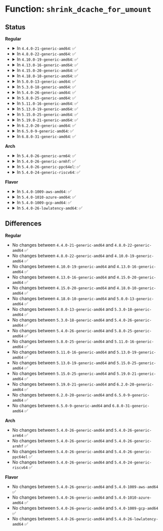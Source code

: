 # Function: <code>shrink_dcache_for_umount</code>

## Status
<b>Regular</b>
<ul>
<li>
<details>
<summary>In <code>4.4.0-21-generic-amd64</code>: ✅</summary>

```c
void shrink_dcache_for_umount(struct super_block * sb)
```

```json
{
  "name": "shrink_dcache_for_umount",
  "collision_type": "Unique Global",
  "inline_type": "No",
  "funcs": [
    {
      "addr": 18446744071581095648,
      "name": "shrink_dcache_for_umount",
      "external": true,
      "loc": "fs/dcache.c:1441",
      "file": "fs/dcache.c",
      "inline": "seen, unknown",
      "caller_inline": [],
      "caller_func": [
        "fs/super.c:generic_shutdown_super"
      ]
    }
  ],
  "symbols": [
    {
      "addr": 18446744071581095648,
      "name": "shrink_dcache_for_umount",
      "section": ".text",
      "bind": "STB_GLOBAL",
      "size": 132
    }
  ]
}
```
</details>
</li>
<li>
<details>
<summary>In <code>4.8.0-22-generic-amd64</code>: ✅</summary>

```c
void shrink_dcache_for_umount(struct super_block * sb)
```

```json
{
  "name": "shrink_dcache_for_umount",
  "collision_type": "Unique Global",
  "inline_type": "No",
  "funcs": [
    {
      "addr": 18446744071581259728,
      "name": "shrink_dcache_for_umount",
      "external": true,
      "loc": "fs/dcache.c:1452",
      "file": "fs/dcache.c",
      "inline": "seen, unknown",
      "caller_inline": [],
      "caller_func": [
        "fs/super.c:generic_shutdown_super"
      ]
    }
  ],
  "symbols": [
    {
      "addr": 18446744071581259728,
      "name": "shrink_dcache_for_umount",
      "section": ".text",
      "bind": "STB_GLOBAL",
      "size": 143
    }
  ]
}
```
</details>
</li>
<li>
<details>
<summary>In <code>4.10.0-19-generic-amd64</code>: ✅</summary>

```c
void shrink_dcache_for_umount(struct super_block * sb)
```

```json
{
  "name": "shrink_dcache_for_umount",
  "collision_type": "Unique Global",
  "inline_type": "No",
  "funcs": [
    {
      "addr": 18446744071581337776,
      "name": "shrink_dcache_for_umount",
      "external": true,
      "loc": "fs/dcache.c:1461",
      "file": "fs/dcache.c",
      "inline": "seen, unknown",
      "caller_inline": [],
      "caller_func": [
        "fs/super.c:generic_shutdown_super"
      ]
    }
  ],
  "symbols": [
    {
      "addr": 18446744071581337776,
      "name": "shrink_dcache_for_umount",
      "section": ".text",
      "bind": "STB_GLOBAL",
      "size": 143
    }
  ]
}
```
</details>
</li>
<li>
<details>
<summary>In <code>4.13.0-16-generic-amd64</code>: ✅</summary>

```c
void shrink_dcache_for_umount(struct super_block * sb)
```

```json
{
  "name": "shrink_dcache_for_umount",
  "collision_type": "Unique Global",
  "inline_type": "No",
  "funcs": [
    {
      "addr": 18446744071581393024,
      "name": "shrink_dcache_for_umount",
      "external": true,
      "loc": "fs/dcache.c:1494",
      "file": "fs/dcache.c",
      "inline": "seen, unknown",
      "caller_inline": [],
      "caller_func": [
        "fs/super.c:generic_shutdown_super"
      ]
    }
  ],
  "symbols": [
    {
      "addr": 18446744071581393024,
      "name": "shrink_dcache_for_umount",
      "section": ".text",
      "bind": "STB_GLOBAL",
      "size": 133
    }
  ]
}
```
</details>
</li>
<li>
<details>
<summary>In <code>4.15.0-20-generic-amd64</code>: ✅</summary>

```c
void shrink_dcache_for_umount(struct super_block * sb)
```

```json
{
  "name": "shrink_dcache_for_umount",
  "collision_type": "Unique Global",
  "inline_type": "No",
  "funcs": [
    {
      "addr": 18446744071581534624,
      "name": "shrink_dcache_for_umount",
      "external": true,
      "loc": "fs/dcache.c:1506",
      "file": "fs/dcache.c",
      "inline": "seen, unknown",
      "caller_inline": [],
      "caller_func": [
        "fs/super.c:generic_shutdown_super"
      ]
    }
  ],
  "symbols": [
    {
      "addr": 18446744071581534624,
      "name": "shrink_dcache_for_umount",
      "section": ".text",
      "bind": "STB_GLOBAL",
      "size": 133
    }
  ]
}
```
</details>
</li>
<li>
<details>
<summary>In <code>4.18.0-10-generic-amd64</code>: ✅</summary>

```c
void shrink_dcache_for_umount(struct super_block * sb)
```

```json
{
  "name": "shrink_dcache_for_umount",
  "collision_type": "Unique Global",
  "inline_type": "No",
  "funcs": [
    {
      "addr": 18446744071581692192,
      "name": "shrink_dcache_for_umount",
      "external": true,
      "loc": "fs/dcache.c:1536",
      "file": "fs/dcache.c",
      "inline": "seen, unknown",
      "caller_inline": [],
      "caller_func": [
        "fs/super.c:generic_shutdown_super"
      ]
    }
  ],
  "symbols": [
    {
      "addr": 18446744071581692192,
      "name": "shrink_dcache_for_umount",
      "section": ".text",
      "bind": "STB_GLOBAL",
      "size": 133
    }
  ]
}
```
</details>
</li>
<li>
<details>
<summary>In <code>5.0.0-13-generic-amd64</code>: ✅</summary>

```c
void shrink_dcache_for_umount(struct super_block * sb)
```

```json
{
  "name": "shrink_dcache_for_umount",
  "collision_type": "Unique Global",
  "inline_type": "No",
  "funcs": [
    {
      "addr": 18446744071581778688,
      "name": "shrink_dcache_for_umount",
      "external": true,
      "loc": "fs/dcache.c:1545",
      "file": "fs/dcache.c",
      "inline": "seen, unknown",
      "caller_inline": [],
      "caller_func": [
        "fs/super.c:generic_shutdown_super"
      ]
    }
  ],
  "symbols": [
    {
      "addr": 18446744071581778688,
      "name": "shrink_dcache_for_umount",
      "section": ".text",
      "bind": "STB_GLOBAL",
      "size": 133
    }
  ]
}
```
</details>
</li>
<li>
<details>
<summary>In <code>5.3.0-18-generic-amd64</code>: ✅</summary>

```c
void shrink_dcache_for_umount(struct super_block * sb)
```

```json
{
  "name": "shrink_dcache_for_umount",
  "collision_type": "Unique Global",
  "inline_type": "No",
  "funcs": [
    {
      "addr": 18446744071581896416,
      "name": "shrink_dcache_for_umount",
      "external": true,
      "loc": "fs/dcache.c:1611",
      "file": "fs/dcache.c",
      "inline": "seen, unknown",
      "caller_inline": [],
      "caller_func": [
        "fs/super.c:generic_shutdown_super"
      ]
    }
  ],
  "symbols": [
    {
      "addr": 18446744071581896416,
      "name": "shrink_dcache_for_umount",
      "section": ".text",
      "bind": "STB_GLOBAL",
      "size": 133
    }
  ]
}
```
</details>
</li>
<li>
<details>
<summary>In <code>5.4.0-26-generic-amd64</code>: ✅</summary>

```c
void shrink_dcache_for_umount(struct super_block * sb)
```

```json
{
  "name": "shrink_dcache_for_umount",
  "collision_type": "Unique Global",
  "inline_type": "No",
  "funcs": [
    {
      "addr": 18446744071581969024,
      "name": "shrink_dcache_for_umount",
      "external": true,
      "loc": "fs/dcache.c:1611",
      "file": "fs/dcache.c",
      "inline": "seen, unknown",
      "caller_inline": [],
      "caller_func": [
        "fs/super.c:generic_shutdown_super"
      ]
    }
  ],
  "symbols": [
    {
      "addr": 18446744071581969024,
      "name": "shrink_dcache_for_umount",
      "section": ".text",
      "bind": "STB_GLOBAL",
      "size": 133
    }
  ]
}
```
</details>
</li>
<li>
<details>
<summary>In <code>5.8.0-25-generic-amd64</code>: ✅</summary>

```c
void shrink_dcache_for_umount(struct super_block * sb)
```

```json
{
  "name": "shrink_dcache_for_umount",
  "collision_type": "Unique Global",
  "inline_type": "No",
  "funcs": [
    {
      "addr": 18446744071582202592,
      "name": "shrink_dcache_for_umount",
      "external": true,
      "loc": "fs/dcache.c:1632",
      "file": "fs/dcache.c",
      "inline": "seen, unknown",
      "caller_inline": [],
      "caller_func": [
        "fs/super.c:generic_shutdown_super"
      ]
    }
  ],
  "symbols": [
    {
      "addr": 18446744071582202592,
      "name": "shrink_dcache_for_umount",
      "section": ".text",
      "bind": "STB_GLOBAL",
      "size": 274
    }
  ]
}
```
</details>
</li>
<li>
<details>
<summary>In <code>5.11.0-16-generic-amd64</code>: ✅</summary>

```c
void shrink_dcache_for_umount(struct super_block * sb)
```

```json
{
  "name": "shrink_dcache_for_umount",
  "collision_type": "Unique Global",
  "inline_type": "No",
  "funcs": [
    {
      "addr": 18446744071582250080,
      "name": "shrink_dcache_for_umount",
      "external": true,
      "loc": "fs/dcache.c:1639",
      "file": "fs/dcache.c",
      "inline": "seen, unknown",
      "caller_inline": [],
      "caller_func": [
        "fs/super.c:generic_shutdown_super"
      ]
    }
  ],
  "symbols": [
    {
      "addr": 18446744071582250080,
      "name": "shrink_dcache_for_umount",
      "section": ".text",
      "bind": "STB_GLOBAL",
      "size": 274
    }
  ]
}
```
</details>
</li>
<li>
<details>
<summary>In <code>5.13.0-19-generic-amd64</code>: ✅</summary>

```c
void shrink_dcache_for_umount(struct super_block * sb)
```

```json
{
  "name": "shrink_dcache_for_umount",
  "collision_type": "Unique Global",
  "inline_type": "No",
  "funcs": [
    {
      "addr": 18446744071582275808,
      "name": "shrink_dcache_for_umount",
      "external": true,
      "loc": "fs/dcache.c:1666",
      "file": "fs/dcache.c",
      "inline": "seen, unknown",
      "caller_inline": [],
      "caller_func": [
        "fs/super.c:generic_shutdown_super"
      ]
    }
  ],
  "symbols": [
    {
      "addr": 18446744071582275808,
      "name": "shrink_dcache_for_umount",
      "section": ".text",
      "bind": "STB_GLOBAL",
      "size": 274
    }
  ]
}
```
</details>
</li>
<li>
<details>
<summary>In <code>5.15.0-25-generic-amd64</code>: ✅</summary>

```c
void shrink_dcache_for_umount(struct super_block * sb)
```

```json
{
  "name": "shrink_dcache_for_umount",
  "collision_type": "Unique Global",
  "inline_type": "No",
  "funcs": [
    {
      "addr": 18446744071582594288,
      "name": "shrink_dcache_for_umount",
      "external": true,
      "loc": "fs/dcache.c:1667",
      "file": "fs/dcache.c",
      "inline": "seen, unknown",
      "caller_inline": [],
      "caller_func": [
        "fs/super.c:generic_shutdown_super"
      ]
    }
  ],
  "symbols": [
    {
      "addr": 18446744071582594288,
      "name": "shrink_dcache_for_umount",
      "section": ".text",
      "bind": "STB_GLOBAL",
      "size": 274
    }
  ]
}
```
</details>
</li>
<li>
<details>
<summary>In <code>5.19.0-21-generic-amd64</code>: ✅</summary>

```c
void shrink_dcache_for_umount(struct super_block * sb)
```

```json
{
  "name": "shrink_dcache_for_umount",
  "collision_type": "Unique Global",
  "inline_type": "No",
  "funcs": [
    {
      "addr": 18446744071583124528,
      "name": "shrink_dcache_for_umount",
      "external": true,
      "loc": "fs/dcache.c:1691",
      "file": "fs/dcache.c",
      "inline": "seen, unknown",
      "caller_inline": [],
      "caller_func": [
        "fs/super.c:generic_shutdown_super"
      ]
    }
  ],
  "symbols": [
    {
      "addr": 18446744071583124528,
      "name": "shrink_dcache_for_umount",
      "section": ".text",
      "bind": "STB_GLOBAL",
      "size": 304
    }
  ]
}
```
</details>
</li>
<li>
<details>
<summary>In <code>6.2.0-20-generic-amd64</code>: ✅</summary>

```c
void shrink_dcache_for_umount(struct super_block * sb)
```

```json
{
  "name": "shrink_dcache_for_umount",
  "collision_type": "Unique Global",
  "inline_type": "No",
  "funcs": [
    {
      "addr": 18446744071583695184,
      "name": "shrink_dcache_for_umount",
      "external": true,
      "loc": "fs/dcache.c:1691",
      "file": "fs/dcache.c",
      "inline": "seen, unknown",
      "caller_inline": [],
      "caller_func": [
        "fs/super.c:generic_shutdown_super"
      ]
    }
  ],
  "symbols": [
    {
      "addr": 18446744071583695184,
      "name": "shrink_dcache_for_umount",
      "section": ".text",
      "bind": "STB_GLOBAL",
      "size": 304
    }
  ]
}
```
</details>
</li>
<li>
<details>
<summary>In <code>6.5.0-9-generic-amd64</code>: ✅</summary>

```c
void shrink_dcache_for_umount(struct super_block * sb)
```

```json
{
  "name": "shrink_dcache_for_umount",
  "collision_type": "Unique Global",
  "inline_type": "No",
  "funcs": [
    {
      "addr": 18446744071583913072,
      "name": "shrink_dcache_for_umount",
      "external": true,
      "loc": "fs/dcache.c:1691",
      "file": "fs/dcache.c",
      "inline": "seen, unknown",
      "caller_inline": [],
      "caller_func": [
        "fs/super.c:generic_shutdown_super"
      ]
    }
  ],
  "symbols": [
    {
      "addr": 18446744071583913072,
      "name": "shrink_dcache_for_umount",
      "section": ".text",
      "bind": "STB_GLOBAL",
      "size": 304
    }
  ]
}
```
</details>
</li>
<li>
<details>
<summary>In <code>6.8.0-31-generic-amd64</code>: ✅</summary>

```c
void shrink_dcache_for_umount(struct super_block * sb)
```

```json
{
  "name": "shrink_dcache_for_umount",
  "collision_type": "Unique Global",
  "inline_type": "No",
  "funcs": [
    {
      "addr": 18446744071584118928,
      "name": "shrink_dcache_for_umount",
      "external": true,
      "loc": "fs/dcache.c:1547",
      "file": "fs/dcache.c",
      "inline": "seen, unknown",
      "caller_inline": [],
      "caller_func": [
        "fs/super.c:generic_shutdown_super"
      ]
    }
  ],
  "symbols": [
    {
      "addr": 18446744071584118928,
      "name": "shrink_dcache_for_umount",
      "section": ".text",
      "bind": "STB_GLOBAL",
      "size": 304
    }
  ]
}
```
</details>
</li>
</ul>
<b>Arch</b>
<ul>
<li>
<details>
<summary>In <code>5.4.0-26-generic-arm64</code>: ✅</summary>

```c
void shrink_dcache_for_umount(struct super_block * sb)
```

```json
{
  "name": "shrink_dcache_for_umount",
  "collision_type": "Unique Global",
  "inline_type": "No",
  "funcs": [
    {
      "addr": 18446603336493473088,
      "name": "shrink_dcache_for_umount",
      "external": true,
      "loc": "fs/dcache.c:1611",
      "file": "fs/dcache.c",
      "inline": "seen, unknown",
      "caller_inline": [],
      "caller_func": [
        "fs/super.c:generic_shutdown_super"
      ]
    }
  ],
  "symbols": [
    {
      "addr": 18446603336493473088,
      "name": "shrink_dcache_for_umount",
      "section": ".text",
      "bind": "STB_GLOBAL",
      "size": 140
    }
  ]
}
```
</details>
</li>
<li>
<details>
<summary>In <code>5.4.0-26-generic-armhf</code>: ✅</summary>

```c
void shrink_dcache_for_umount(struct super_block * sb)
```

```json
{
  "name": "shrink_dcache_for_umount",
  "collision_type": "Unique Global",
  "inline_type": "No",
  "funcs": [
    {
      "addr": 3227037112,
      "name": "shrink_dcache_for_umount",
      "external": true,
      "loc": "fs/dcache.c:1611",
      "file": "fs/dcache.c",
      "inline": "seen, unknown",
      "caller_inline": [],
      "caller_func": [
        "fs/super.c:generic_shutdown_super"
      ]
    }
  ],
  "symbols": [
    {
      "addr": 3227037112,
      "name": "shrink_dcache_for_umount",
      "section": ".text",
      "bind": "STB_GLOBAL",
      "size": 148
    }
  ]
}
```
</details>
</li>
<li>
<details>
<summary>In <code>5.4.0-26-generic-ppc64el</code>: ✅</summary>

```c
void shrink_dcache_for_umount(struct super_block * sb)
```

```json
{
  "name": "shrink_dcache_for_umount",
  "collision_type": "Unique Global",
  "inline_type": "No",
  "funcs": [
    {
      "addr": 13835058055287032400,
      "name": "shrink_dcache_for_umount",
      "external": true,
      "loc": "fs/dcache.c:1611",
      "file": "fs/dcache.c",
      "inline": "seen, unknown",
      "caller_inline": [],
      "caller_func": [
        "fs/super.c:generic_shutdown_super"
      ]
    }
  ],
  "symbols": [
    {
      "addr": 13835058055287032400,
      "name": "shrink_dcache_for_umount",
      "section": ".text",
      "bind": "STB_GLOBAL",
      "size": 200
    }
  ]
}
```
</details>
</li>
<li>
<details>
<summary>In <code>5.4.0-24-generic-riscv64</code>: ✅</summary>

```c
void shrink_dcache_for_umount(struct super_block * sb)
```

```json
{
  "name": "shrink_dcache_for_umount",
  "collision_type": "Unique Global",
  "inline_type": "No",
  "funcs": [
    {
      "addr": 18446743936273152868,
      "name": "shrink_dcache_for_umount",
      "external": true,
      "loc": "fs/dcache.c:1611",
      "file": "fs/dcache.c",
      "inline": "seen, unknown",
      "caller_inline": [],
      "caller_func": [
        "fs/super.c:generic_shutdown_super"
      ]
    }
  ],
  "symbols": [
    {
      "addr": 18446743936273152868,
      "name": "shrink_dcache_for_umount",
      "section": ".text",
      "bind": "STB_GLOBAL",
      "size": 136
    }
  ]
}
```
</details>
</li>
</ul>
<b>Flavor</b>
<ul>
<li>
<details>
<summary>In <code>5.4.0-1009-aws-amd64</code>: ✅</summary>

```c
void shrink_dcache_for_umount(struct super_block * sb)
```

```json
{
  "name": "shrink_dcache_for_umount",
  "collision_type": "Unique Global",
  "inline_type": "No",
  "funcs": [
    {
      "addr": 18446744071581937760,
      "name": "shrink_dcache_for_umount",
      "external": true,
      "loc": "fs/dcache.c:1611",
      "file": "fs/dcache.c",
      "inline": "seen, unknown",
      "caller_inline": [],
      "caller_func": [
        "fs/super.c:generic_shutdown_super"
      ]
    }
  ],
  "symbols": [
    {
      "addr": 18446744071581937760,
      "name": "shrink_dcache_for_umount",
      "section": ".text",
      "bind": "STB_GLOBAL",
      "size": 133
    }
  ]
}
```
</details>
</li>
<li>
<details>
<summary>In <code>5.4.0-1010-azure-amd64</code>: ✅</summary>

```c
void shrink_dcache_for_umount(struct super_block * sb)
```

```json
{
  "name": "shrink_dcache_for_umount",
  "collision_type": "Unique Global",
  "inline_type": "No",
  "funcs": [
    {
      "addr": 18446744071581875344,
      "name": "shrink_dcache_for_umount",
      "external": true,
      "loc": "fs/dcache.c:1611",
      "file": "fs/dcache.c",
      "inline": "seen, unknown",
      "caller_inline": [],
      "caller_func": [
        "fs/super.c:generic_shutdown_super"
      ]
    }
  ],
  "symbols": [
    {
      "addr": 18446744071581875344,
      "name": "shrink_dcache_for_umount",
      "section": ".text",
      "bind": "STB_GLOBAL",
      "size": 133
    }
  ]
}
```
</details>
</li>
<li>
<details>
<summary>In <code>5.4.0-1009-gcp-amd64</code>: ✅</summary>

```c
void shrink_dcache_for_umount(struct super_block * sb)
```

```json
{
  "name": "shrink_dcache_for_umount",
  "collision_type": "Unique Global",
  "inline_type": "No",
  "funcs": [
    {
      "addr": 18446744071581929072,
      "name": "shrink_dcache_for_umount",
      "external": true,
      "loc": "fs/dcache.c:1611",
      "file": "fs/dcache.c",
      "inline": "seen, unknown",
      "caller_inline": [],
      "caller_func": [
        "fs/super.c:generic_shutdown_super"
      ]
    }
  ],
  "symbols": [
    {
      "addr": 18446744071581929072,
      "name": "shrink_dcache_for_umount",
      "section": ".text",
      "bind": "STB_GLOBAL",
      "size": 133
    }
  ]
}
```
</details>
</li>
<li>
<details>
<summary>In <code>5.4.0-26-lowlatency-amd64</code>: ✅</summary>

```c
void shrink_dcache_for_umount(struct super_block * sb)
```

```json
{
  "name": "shrink_dcache_for_umount",
  "collision_type": "Unique Global",
  "inline_type": "No",
  "funcs": [
    {
      "addr": 18446744071581999152,
      "name": "shrink_dcache_for_umount",
      "external": true,
      "loc": "fs/dcache.c:1611",
      "file": "fs/dcache.c",
      "inline": "seen, unknown",
      "caller_inline": [],
      "caller_func": [
        "fs/super.c:generic_shutdown_super"
      ]
    }
  ],
  "symbols": [
    {
      "addr": 18446744071581999152,
      "name": "shrink_dcache_for_umount",
      "section": ".text",
      "bind": "STB_GLOBAL",
      "size": 133
    }
  ]
}
```
</details>
</li>
</ul>

## Differences
<b>Regular</b>
<ul>
<li>
No changes between <code>4.4.0-21-generic-amd64</code> and <code>4.8.0-22-generic-amd64</code> ✅
</li>
<li>
No changes between <code>4.8.0-22-generic-amd64</code> and <code>4.10.0-19-generic-amd64</code> ✅
</li>
<li>
No changes between <code>4.10.0-19-generic-amd64</code> and <code>4.13.0-16-generic-amd64</code> ✅
</li>
<li>
No changes between <code>4.13.0-16-generic-amd64</code> and <code>4.15.0-20-generic-amd64</code> ✅
</li>
<li>
No changes between <code>4.15.0-20-generic-amd64</code> and <code>4.18.0-10-generic-amd64</code> ✅
</li>
<li>
No changes between <code>4.18.0-10-generic-amd64</code> and <code>5.0.0-13-generic-amd64</code> ✅
</li>
<li>
No changes between <code>5.0.0-13-generic-amd64</code> and <code>5.3.0-18-generic-amd64</code> ✅
</li>
<li>
No changes between <code>5.3.0-18-generic-amd64</code> and <code>5.4.0-26-generic-amd64</code> ✅
</li>
<li>
No changes between <code>5.4.0-26-generic-amd64</code> and <code>5.8.0-25-generic-amd64</code> ✅
</li>
<li>
No changes between <code>5.8.0-25-generic-amd64</code> and <code>5.11.0-16-generic-amd64</code> ✅
</li>
<li>
No changes between <code>5.11.0-16-generic-amd64</code> and <code>5.13.0-19-generic-amd64</code> ✅
</li>
<li>
No changes between <code>5.13.0-19-generic-amd64</code> and <code>5.15.0-25-generic-amd64</code> ✅
</li>
<li>
No changes between <code>5.15.0-25-generic-amd64</code> and <code>5.19.0-21-generic-amd64</code> ✅
</li>
<li>
No changes between <code>5.19.0-21-generic-amd64</code> and <code>6.2.0-20-generic-amd64</code> ✅
</li>
<li>
No changes between <code>6.2.0-20-generic-amd64</code> and <code>6.5.0-9-generic-amd64</code> ✅
</li>
<li>
No changes between <code>6.5.0-9-generic-amd64</code> and <code>6.8.0-31-generic-amd64</code> ✅
</li>
</ul>
<b>Arch</b>
<ul>
<li>
No changes between <code>5.4.0-26-generic-amd64</code> and <code>5.4.0-26-generic-arm64</code> ✅
</li>
<li>
No changes between <code>5.4.0-26-generic-amd64</code> and <code>5.4.0-26-generic-armhf</code> ✅
</li>
<li>
No changes between <code>5.4.0-26-generic-amd64</code> and <code>5.4.0-26-generic-ppc64el</code> ✅
</li>
<li>
No changes between <code>5.4.0-26-generic-amd64</code> and <code>5.4.0-24-generic-riscv64</code> ✅
</li>
</ul>
<b>Flavor</b>
<ul>
<li>
No changes between <code>5.4.0-26-generic-amd64</code> and <code>5.4.0-1009-aws-amd64</code> ✅
</li>
<li>
No changes between <code>5.4.0-26-generic-amd64</code> and <code>5.4.0-1010-azure-amd64</code> ✅
</li>
<li>
No changes between <code>5.4.0-26-generic-amd64</code> and <code>5.4.0-1009-gcp-amd64</code> ✅
</li>
<li>
No changes between <code>5.4.0-26-generic-amd64</code> and <code>5.4.0-26-lowlatency-amd64</code> ✅
</li>
</ul>
